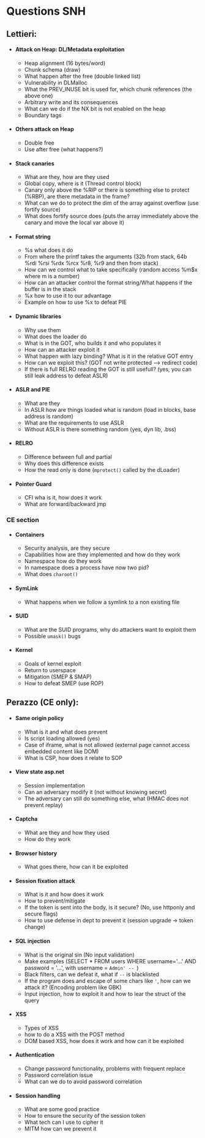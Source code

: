 # Questions SNH
## Lettieri:
- #### Attack on Heap: DL/Metadata exploitation
    - Heap alignment (16 bytes/word)
    - Chunk schema (draw)
    - What happen after the free (double linked list)
    - Vulnerability in DLMalloc
    - What the PREV_INUSE bit is used for, which chunk references (the above one)
    - Arbitrary write and its consequences
    - What can we do if the NX bit is not enabled on the heap
    - Boundary tags
- #### Others attack on Heap
    - Double free
    - Use after free (what happens?)
- #### Stack canaries
    - What are they, how are they used
    - Global copy, where is it (Thread control block)
    - Canary only above the %RIP or there is something else to protect (%RBP), are there metadata in the frame?
    - What can we do to protect the dim of the array against overflow (use fortify source)
    - What does fortify source does (puts the array immediately above the canary and move the local var above it)
- #### Format string
    - %s what does it do
    - From where the printf takes the arguments (32b from stack, 64b %rdi %rsi %rdx %rcx %r8, %r9 and then from stack)
    - How can we control what to take specifically (random access %m$x where m is a number)
    - How can an attacker control the format string/What happens if the buffer is in the stack
    - %x how to use it to our advantage
    - Example on how to use %x to defeat PIE
- #### Dynamic libraries
    - Why use them
    - What does the loader do
    - What is in the GOT, who builds it and who populates it
    - How can an attacker exploit it
    - What happen with lazy binding? What is it in the relative GOT entry
    - How can we exploit this? (GOT not write protected --> redirect code)
    - If there is full RELRO reading the GOT is still usefull? (yes, you can still leak address to defeat ASLR)
- #### ASLR and PIE
    - What are they
    - In ASLR how are things loaded what is random (load in blocks, base address is random)
    - What are the requirements to use ASLR 
    - Without ASLR is there something random (yes, dyn lib, .bss)
- #### RELRO
    - Difference between full and partial
    - Why does this difference exists
    - How the read only is done (`mprotect()` called by the dLoader)
- #### Pointer Guard
    - CFI wha is it, how does it work
    - What are forward/backward jmp
### CE section
- #### Containers
    - Security analysis, are they secure
    - Capabilities how are they implemented and how do they work
    - Namespace how do they work
    - In namespace does a process have now two pid? 
    - What does `charoot()`
- #### SymLink
    - What happens when we follow a symlink to a non existing file
- #### SUID
    - What are the SUID programs, why do attackers want to exploit them
    - Possible `umask()` bugs
- #### Kernel
    - Goals of kernel exploit
    - Return to userspace
    - Mitigation (SMEP & SMAP)
    - How to defeat SMEP (use ROP)

## Perazzo (CE only):
- #### Same origin policy
    - What is it and what does prevent
    - Is script loading allowed (yes)
    - Case of iframe, what is not allowed (external page cannot access embedded content like DOM)
    - What is CSP, how does it relate to SOP
- #### View state asp.net
    - Session implementation
    - Can an adversary modify it (not without knowing secret)
    - The adversary can still do something else, what (HMAC does not prevent replay)
- #### Captcha
    - What are they and how they used
    - How do they work
- #### Browser history
    - What goes there, how can it be exploited
- #### Session fixation attack
    - What is it and how does it work
    - How to prevent/mitigate
    - If the token is sent into the body, is it secure? (No, use httponly and secure flags)
    - How to use defense in dept to prevent it (session upgrade -> token change)
- #### SQL injection
    - What is the original sin (No input validation)
    - Make examples (SELECT * FROM users WHERE username='...' AND password = '...', with username = `Admin' -- `)
    - Black filters, can we defeat it, what if `--` is blacklisted
    - If the program does and escape of some chars like `'`, how can we attack it? (Encoding problem like GBK)
    - Input injection, how to exploit it and how to lear the struct of the query
- #### XSS
    - Types of XSS
    - how to do a XSS with the POST method
    - DOM based XSS, how does it work and how can it be exploited
- #### Authentication
    - Change password functionality, problems with frequent replace
    - Password correlation issue
    - What can we do to avoid password correlation
- #### Session handling
    - What are some good practice
    - How to ensure the security of the session token
    - What tech can I use to cipher it
    - MITM how can we prevent it
